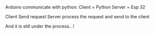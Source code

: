 Arduino communicate with python:
Client = Python
Server = Esp 32

Client Send request Server process the request and send to the client

And it is still under the process...!
